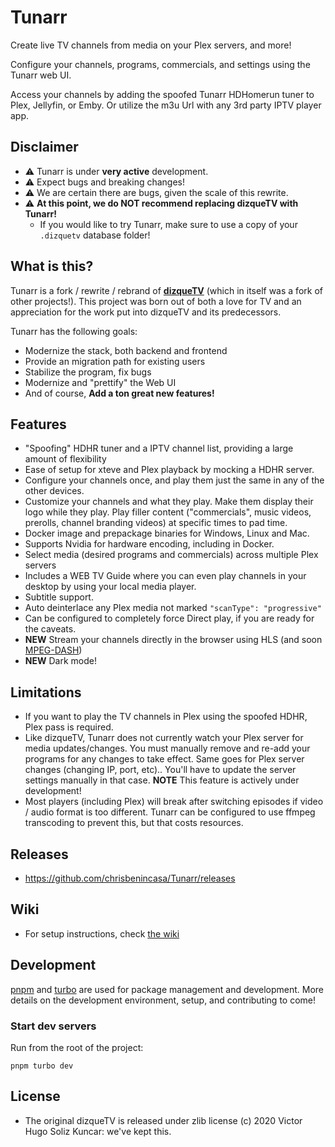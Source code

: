 # Tunarr

Create live TV channels from media on your Plex servers, and more!

Configure your channels, programs, commercials, and settings using the Tunarr web UI.

Access your channels by adding the spoofed Tunarr HDHomerun tuner to Plex, Jellyfin, or Emby. Or utilize the m3u Url with any 3rd party IPTV player app.

## Disclaimer

- ⚠️ Tunarr is under **very active** development.
- ⚠️ Expect bugs and breaking changes!
- ⚠️ We are certain there are bugs, given the scale of this rewrite.
- ⚠️ **At this point, we do NOT recommend replacing dizqueTV with Tunarr!**
  - If you would like to try Tunarr, make sure to use a copy of your `.dizquetv` database folder!

## What is this?

Tunarr is a fork / rewrite / rebrand of [**dizqueTV**](https://github.com/vexorian/dizquetv) (which in itself was a fork of other projects!). This project was born out of both a love for TV and an appreciation for the work put into dizqueTV and its predecessors.

Tunarr has the following goals:

- Modernize the stack, both backend and frontend
- Provide an migration path for existing users
- Stabilize the program, fix bugs
- Modernize and "prettify" the Web UI
- And of course, **Add a ton great new features!**

## Features

- "Spoofing" HDHR tuner and a IPTV channel list, providing a large amount of flexibility
- Ease of setup for xteve and Plex playback by mocking a HDHR server.
- Configure your channels once, and play them just the same in any of the other devices.
- Customize your channels and what they play. Make them display their logo while they play. Play filler content (&quot;commercials&quot;, music videos, prerolls, channel branding videos) at specific times to pad time.
- Docker image and prepackage binaries for Windows, Linux and Mac.
- Supports Nvidia for hardware encoding, including in Docker.
- Select media (desired programs and commercials) across multiple Plex servers
- Includes a WEB TV Guide where you can even play channels in your desktop by using your local media player.
- Subtitle support.
- Auto deinterlace any Plex media not marked `"scanType": "progressive"`
- Can be configured to completely force Direct play, if you are ready for the caveats.
- **NEW** Stream your channels directly in the browser using HLS (and soon [MPEG-DASH](https://github.com/chrisbenincasa/tunarr/issues/129))
- **NEW** Dark mode!

## Limitations

- If you want to play the TV channels in Plex using the spoofed HDHR, Plex pass is required.
- Like dizqueTV, Tunarr does not currently watch your Plex server for media updates/changes. You must manually remove and re-add your programs for any changes to take effect. Same goes for Plex server changes (changing IP, port, etc).. You&apos;ll have to update the server settings manually in that case. **NOTE** This feature is actively under development!
- Most players (including Plex) will break after switching episodes if video / audio format is too different. Tunarr can be configured to use ffmpeg transcoding to prevent this, but that costs resources.

## Releases

- https://github.com/chrisbenincasa/Tunarr/releases

## Wiki

- For setup instructions, check [the wiki](https://github.com/chrisbenincasa/Tunarr/wiki)

## Development

[pnpm](https://pnpm.io) and [turbo](https://turbo.build/) are used for package management and development. More details on the development environment, setup, and contributing to come!

### Start dev servers

Run from the root of the project:

```
pnpm turbo dev
```

## License

- The original dizqueTV is released under zlib license (c) 2020 Victor Hugo Soliz Kuncar: we've kept this.
